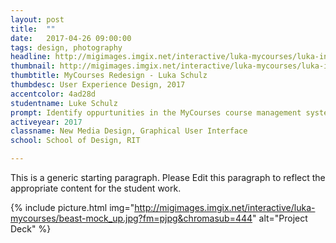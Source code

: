 ```yaml
---
layout: post
title:  ""
date:   2017-04-26 09:00:00
tags: design, photography
headline: http://migimages.imgix.net/interactive/luka-mycourses/luka-intro.png?fm=pjpg&h=400&fit=crop&pad=20&bg=fefbff&auto=format
thumbnail: http://migimages.imgix.net/interactive/luka-mycourses/luka-intro.png?fit=crop&fm=pjpg&q=85&chromasub=444&crop=fp&fp-x=1
thumbtitle: MyCourses Redesign - Luka Schulz
thumbdesc: User Experience Design, 2017
accentcolor: 4ad28d
studentname: Luke Schulz
prompt: Identify oppurtunities in the MyCourses course management system for redesign 
activeyear: 2017
classname: New Media Design, Graphical User Interface
school: School of Design, RIT

---
```


<section>
<p>This is a generic starting paragraph. Please Edit this paragraph to reflect the appropriate content for the student work.</p>

{% include picture.html img="http://migimages.imgix.net/interactive/luka-mycourses/beast-mock_up.jpg?fm=pjpg&chromasub=444" alt="Project Deck" %}